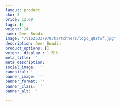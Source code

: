 ```yaml
---
layout: product
sku: 3
price: 12.09
tags: []
weight: 24
name: Deer Boudin
image: "/v1625337970/kartchners/logo_q8zfwf.jpg"
description: Deer Boudin
product_options: []
weight__display_: 1.5lb.
meta_title: ''
meta_description: ''
social_image: ''
canonical: ''
banner_image: ''
banner_format: ''
banner_class: ''
banner_alt: ''

---
```

